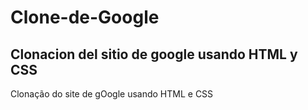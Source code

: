 # Clone-de-Google


Clonacion del sitio de google usando HTML y CSS
----------------------------------------------

Clonação do site de gOogle usando HTML e CSS
